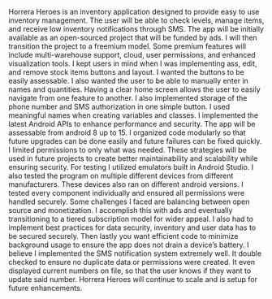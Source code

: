 Horrera Heroes is an inventory application designed to provide easy to use inventory management. The user will be able to check levels, manage items, and receive low inventory notifications through SMS. The app will be initially available as an open-sourced project that will be funded by ads. I will then transition the project to a freemium model. Some premium features will include multi-warehouse support, cloud, user permissions, and enhanced visualization tools. 
I kept users in mind when I was implementing ass, edit, and remove stock items buttons and layout. I wanted the buttons to be easily assessable. I also wanted the user to be able to manually enter in names and quantities. Having a clear home screen allows the user to easily navigate from one feature to another. I also implemented storage of the phone number and SMS authorization in one simple button. 
I used meaningful names when creating variables and classes. I implemented the latest Android APIs to enhance performance and security. The app will be assessable from android 8 up to 15. I organized code modularly so that future upgrades can be done easily and future failures can be fixed quickly. I limited permissions to only what was needed. These strategies will be used in future projects to create better maintainability and scalability while ensuring security. 
For testing I utilized emulators built in Android Studio. I also tested the program on multiple different devices from different manufacturers. These devices also ran on different android versions. I tested every component individually and ensured all permissions were handled securely. 
Some challenges I faced are balancing between open source and monetization. I accomplish this with ads and eventually transitioning to a tiered subscription model for wider appeal. I also had to implement best practices for data security, inventory and user data has to be secured securely. Then lastly you want efficient code to minimize background usage to ensure the app does not drain a device’s battery. 
I believe I implemented the SMS notification system extremely well. It double checked to ensure no duplicate data or permissions were created. It even displayed current numbers on file, so that the user knows if they want to update said number.  Horrera Heroes will continue to scale and is setup for future enhancements. 
